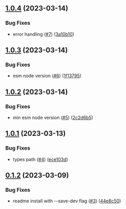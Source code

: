 ## [1.0.4](https://github.com/jeronimoek/markdown-vscode-contributions/compare/v1.0.3...v1.0.4) (2023-03-14)


### Bug Fixes

* error handling ([#7](https://github.com/jeronimoek/markdown-vscode-contributions/issues/7)) ([3a10b10](https://github.com/jeronimoek/markdown-vscode-contributions/commit/3a10b104e4a71590667fea31f1384e2dd3e6d970))



## [1.0.3](https://github.com/jeronimoek/markdown-vscode-contributions/compare/v1.0.2...v1.0.3) (2023-03-14)


### Bug Fixes

* esm node version ([#6](https://github.com/jeronimoek/markdown-vscode-contributions/issues/6)) ([1f13795](https://github.com/jeronimoek/markdown-vscode-contributions/commit/1f137958ed787cf9097f7d683f94353f78bd0d04))



## [1.0.2](https://github.com/jeronimoek/markdown-vscode-contributions/compare/v1.0.1...v1.0.2) (2023-03-14)


### Bug Fixes

* min esm node version ([#5](https://github.com/jeronimoek/markdown-vscode-contributions/issues/5)) ([2c2d6b5](https://github.com/jeronimoek/markdown-vscode-contributions/commit/2c2d6b5fac74e1d5cf16d5e5c2d17241c232837b))



## [1.0.1](https://github.com/jeronimoek/markdown-vscode-contributions/compare/v0.1.2...v1.0.1) (2023-03-13)


### Bug Fixes

* types path ([#4](https://github.com/jeronimoek/markdown-vscode-contributions/issues/4)) ([ece103d](https://github.com/jeronimoek/markdown-vscode-contributions/commit/ece103d119fbd3233d6a9f7788b6d2b882b987f4))



## [0.1.2](https://github.com/jeronimoek/markdown-vscode-contributions/compare/v0.1.1...v0.1.2) (2023-03-09)


### Bug Fixes

* readme install with --save-dev flag ([#3](https://github.com/jeronimoek/markdown-vscode-contributions/issues/3)) ([44e8c50](https://github.com/jeronimoek/markdown-vscode-contributions/commit/44e8c50d8500e6aa963a2888cb1a6edb25d4ce85))



